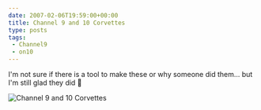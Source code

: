 ```yaml
---
date: 2007-02-06T19:59:00+00:00
title: Channel 9 and 10 Corvettes
type: posts
tags:
 - Channel9
 - on10
---
```

I'm not sure if there is a tool to make these or why someone did them... but I'm still glad they did 🙂

![Channel 9 and 10 Corvettes](/images/corvette9n10an7.jpg)

